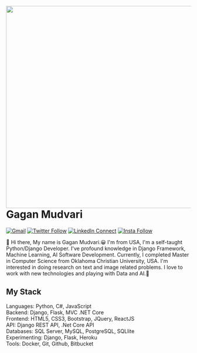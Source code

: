 
<a target="_blank" href="https://shunjid.github.io"><img width="550" align="right" src="https://careers.eclerx.com/images/01.jpg"></a>
# Gagan Mudvari

[![Gmail](https://img.shields.io/badge/%20-Send%20Mail-black?color=14171A&labelColor=ef5350&logo=gmail&logoColor=ffffff)](mailto:gagan.mudvari@gmail.com)
[![Twitter Follow](https://img.shields.io/badge/dynamic/json.svg?color=14171A&labelColor=37474f&logo=twitter&logoColor=4fc3f7&label=&query=%24[0].followers_count&url=https%3A%2F%2Fcdn.syndication.twimg.com%2Fwidgets%2Ffollowbutton%2Finfo.json%3Fscreen_names%3Dsajib1066&suffix=%20Followers)](https://twitter.com/gagan.mudvari/)
[![LinkedIn Connect](https://img.shields.io/badge/%20-Connect-black?color=14171A&labelColor=212121&logo=linkedin&logoColor=ffffff)](https://www.linkedin.com/in/blueskygag/)
[![Insta Follow](https://img.shields.io/badge/%20-Follow-black?color=14171A&labelColor=d81b60&logo=instagram&logoColor=ffffff)](https://www.instagram.com/blue_skygag/)


:wave: Hi there, My name is Gagan Mudvari.😀 I'm from USA, I'm a self-taught Python/Django Developer.
I've profound knowledge in Django Framework, Machine Learning, AI Software Development. 
Currently, I completed Master in Computer Science from Oklahoma Christian University, USA. 
I'm interested in doing research on text and image related problems. 
I love to work with new technologies and playing with Data and AI.🤖
## My Stack

Languages: Python, C#, JavaScript
<br>
Backend: Django, Flask, MVC .NET Core
<br>
Frontend: HTML5, CSS3, Bootstrap, JQuery, ReactJS
<br>
API: Django REST API, .Net Core API
<br>
Databases: SQL Server, MySQL, PostgreSQL, SQLlite
<br>
Experimenting: Django, Flask, Heroku
<br>
Tools: Docker, Git, Github, Bitbucket
<br>
